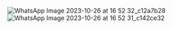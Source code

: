 ![WhatsApp Image 2023-10-26 at 16 52 32_c12a7b28](https://github.com/Mahendrapatil2256/New/assets/144478505/2722a284-e0cd-492b-a445-7545fad9ac8d)
![WhatsApp Image 2023-10-26 at 16 52 31_c142ce32](https://github.com/Mahendrapatil2256/New/assets/144478505/36c59ad1-6eed-4e1b-b4ee-a3373c4840f5)

